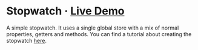 # Stopwatch · [Live Demo](https://solkimicreb.github.io/react-easy-state/examples/stopWatch/dist)

A simple stopwatch. It uses a single global store with a mix of normal properties, getters and methods. You can find a tutorial about creating the stopwatch [here](https://hackernoon.com/introducing-react-easy-state-1210a156fa16).
